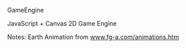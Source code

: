 GameEngine

JavaScript + Canvas 2D Game Engine

Notes:
Earth Animation from www.fg-a.com/animations.htm
